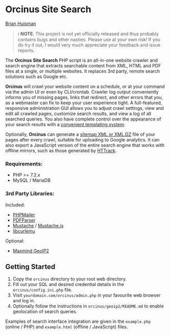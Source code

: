 # Orcinus Site Search

[Brian Huisman](https://greywyvern.com)

> ℹ️ **NOTE**: This project is not yet officially released and thus probably contains bugs and other nasties. Please use at your own risk! If you do try it out, I would very much appreciate your feedback and issue reports.

The **Orcinus Site Search** PHP script is an all-in-one website crawler and search engine that extracts searchable content from XML, HTML and PDF files at a single, or multiple websites. It replaces 3rd party, remote search solutions such as Google etc. 

**Orcinus** will crawl your website content on a schedule, or at your command via the admin UI or even by CLI/crontab. Crawler log output conveniently informs you of missing pages, links that redirect, and other errors that you, as a webmaster can fix to keep your user experience tight. A full-featured, responsive administration GUI allows you to adjust crawl settings, view and edit all crawled pages, customize search results, and view a log of all searched queries. You also have complete control over the appearance of your search results with a [convenient templating system](https://mustache.github.io/).

Optionally, **Orcinus** can generate a [sitemap XML or XML.GZ](https://www.sitemaps.org) file of your pages after every crawl, suitable for uploading to Google analytics. It can also export a JavaScript version of the entire search engine that works with offline mirrors, such as those generated by [HTTrack](https://www.httrack.com).

### Requirements:
- PHP >= 7.2.x
- MySQL / MariaDB

### 3rd Party Libraries:
Included:
- [PHPMailer](https://github.com/PHPMailer/PHPMailer)
- [PDFParser](https://github.com/smalot/pdfparser)
- [Mustache](https://github.com/bobthecow/mustache.php) / [Mustache.js](https://github.com/janl/mustache.js)
- [libcurlemu](https://github.com/m1k3lm/libcurlemu)

Optional:
- [Maxmind GeoIP2](https://github.com/maxmind/GeoIP2-php)

## Getting Started

1. Copy the `orcinus` directory to your root web directory.
2. Fill out your SQL and desired credential details in the `orcinus/config.ini.php` file.
3. Visit `yourdomain.com/orcinus/admin.php` in your favourite web browser and log in.
4. Optionally follow the instructions in `orcinus/geoip2/README.md` to enable geolocation of search queries.

Examples of search interface integration are given in the `example.php` (online / PHP) and `example.html` (offline / JavaScript) files.
